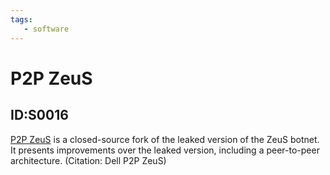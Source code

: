 ```yaml
---
tags:
   - software
---
```

# P2P ZeuS
## ID:S0016
[P2P ZeuS](software/S0016) is a closed-source fork of the leaked version of the ZeuS botnet. It presents improvements over the leaked version, including a peer-to-peer architecture. (Citation: Dell P2P ZeuS)
